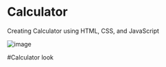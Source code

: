 # Calculator
 Creating Calculator using HTML, CSS, and JavaScript


![image](https://user-images.githubusercontent.com/72157767/224679899-68a19016-8575-4741-9e68-4ec3cdfff9a8.png)


#Calculator look 
